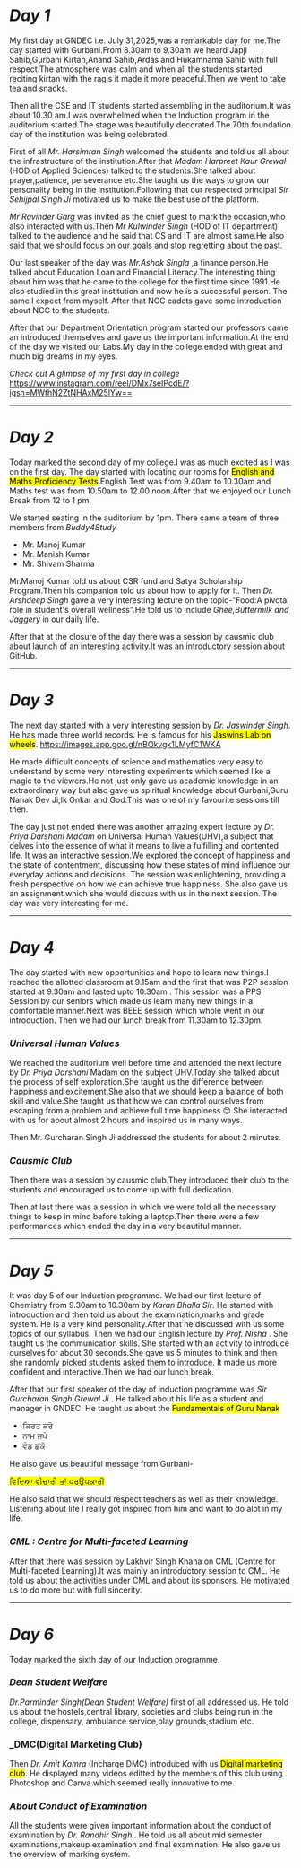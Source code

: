 # _Day 1_

My first day at GNDEC i.e. July 31,2025,was a remarkable day for me.The day started with Gurbani.From 8.30am to 9.30am we heard Japji Sahib,Gurbani Kirtan,Anand Sahib,Ardas and Hukamnama Sahib with full respect.The atmosphere was calm and when all the students started reciting kirtan with the ragis it made it more peaceful.Then we went to take tea and snacks.

Then all the CSE and IT students started assembling in the auditorium.It was about 10.30 am.I was overwhelmed when the Induction program in the auditorium started.The stage was beautifully decorated.The 70th foundation day of the institution was being celebrated.

First of all *Mr. Harsimran Singh* welcomed the students and told us all about the infrastructure of the institution.After that *Madam Harpreet Kaur Grewal* (HOD of Applied Sciences) talked to the students.She talked about prayer,patience, perseverance etc.She taught us the ways to grow our personality being in the institution.Following that our respected principal *Sir Sehijpal Singh Ji* motivated us to make the best use of the platform.

*Mr Ravinder Garg* was invited as the chief guest to mark the occasion,who also interacted with us.Then *Mr Kulwinder Singh* (HOD of IT department) talked to the audience and he said that CS and IT are almost same.He also said that we should focus on our goals and stop regretting about the past.

Our last speaker of the day was *Mr.Ashok Singla* ,a finance person.He talked about Education Loan and Financial Literacy.The interesting thing about him was that he came to the college for the first time since 1991.He also studied in this great institution and now he is a successful person. The same I expect from myself.
After that NCC cadets gave some introduction about NCC to the students.

After that our Department Orientation program started our professors came an introduced themselves and gave us the important information.At the end of the day we visited our Labs.My day in the college ended with great and much big dreams in my eyes.

*Check out A glimpse of my first day in college*
https://www.instagram.com/reel/DMx7seIPcdE/?igsh=MWthN2ZtNHAxM25lYw==

***

# _Day 2_

Today marked the second day of my college.I was as much excited as I was on the first day.
The day started with locating our rooms for <mark>English and Maths Proficiency Tests</mark> English Test was from 9.40am to 10.30am and Maths test was from 10.50am to 12.00 noon.After that we enjoyed our Lunch Break from 12 to 1 pm.

We started seating in the auditorium by 1pm. There came a team of three members from *Buddy4Study*
- Mr. Manoj Kumar
- Mr. Manish Kumar
- Mr. Shivam Sharma

Mr.Manoj Kumar told us about CSR fund and Satya Scholarship Program.Then his companion told us about how to apply for it.
Then *Dr. Arshdeep Singh* gave a very interesting lecture on the topic-"Food:A pivotal role in student's overall wellness".He told us to include *Ghee,Buttermilk and Jaggery* in our daily life.

After that at the closure of the day there was a session by causmic club about launch of an interesting activity.It was an introductory session about GitHub.

***

# _Day 3_

The next day started with a very interesting session by *Dr. Jaswinder Singh*. He has made three world records. He is famous for his <mark>Jaswins Lab on wheels</mark>.
https://images.app.goo.gl/nBQkvgk1LMyfC1WKA

He made difficult concepts of science and mathematics very easy to understand by some very interesting experiments which seemed like a magic to the viewers.He not just only gave us academic knowledge in an extraordinary way but also gave us spiritual knowledge about Gurbani,Guru Nanak Dev Ji,Ik Onkar and God.This was one of my favourite sessions till then.

The day just not ended there was another amazing expert lecture by *Dr. Priya Darshani Madam* on Universal Human Values(UHV),a subject that delves into the essence of what it means to live a fulfilling and contented life. It was an interactive session.We explored the concept of happiness and the state of contentment, discussing how these states of mind influence our everyday actions and decisions. The session was enlightening, providing a fresh perspective on how we can achieve true happiness. She also gave us an assignment which she would discuss with us in the next session.
The day was very interesting for me.

***

# _Day 4_

The day started with new opportunities and hope to learn new things.I reached the allotted classroom at 9.15am and the first that was P2P session started at 9.30am and lasted upto 10.30am . This session was a PPS Session by our seniors which made us learn many new things in a comfortable manner.Next was BEEE session which whole went in our introduction.
Then we had our lunch break from 11.30am to 12.30pm.

### _Universal Human Values_
We reached the auditorium well before time and attended the next lecture by *Dr. Priya Darshani* Madam on the subject UHV.Today she talked about the process of self exploration.She taught us the difference between happiness and excitement.She also that we should keep a balance of both skill and value.She taught us that how we can control ourselves from escaping from a problem and achieve full time happiness 😊.She interacted with us for about almost 2 hours and inspired us in many ways.

Then Mr. Gurcharan Singh Ji addressed the students for about 2 minutes.

### _Causmic Club_
Then there was a session by causmic club.They introduced their club to the students and encouraged us to come up with full dedication.

Then at last there was a session in which we were told all the necessary things to keep in mind before taking a laptop.Then there were a few performances which ended the day in a very beautiful manner.

***

# _Day 5_

It was day 5 of our Induction programme. We had our first lecture of Chemistry from 9.30am to 10.30am by *Karan Bhalla Sir*. He started with introduction and then told us about the
examination,marks and grade system. He is a very kind personality.After that he discussed with us some topics of our syllabus. Then we had our English lecture by *Prof. Nisha* . She taught us the communication skills. She started with an activity to introduce ourselves for about 30 seconds.She gave us 5 minutes to think and then she randomly picked students asked them to introduce. It made us more confident and interactive.Then we had our lunch break.

After that our first speaker of the day of induction programme was *Sir Gurcharan Singh Grewal Ji* . He talked about his life as a student and manager in GNDEC. He taught us about the <mark>Fundamentals of Guru Nanak</mark>
- ਕਿਰਤ ਕਰੋ
- ਨਾਮ ਜਪੋ
- ਵੰਡ ਛਕੋ

He also gave us beautiful message from Gurbani-

<mark>ਵਿਦਿਆ ਵੀਚਾਰੀ ਤਾਂ ਪਰਉਪਕਾਰੀ</mark>

He also said that we should respect teachers as well as their knowledge.
Listening about life I really got inspired from him and want to do alot  in my life.

### _CML : Centre for Multi-faceted Learning_
After that there was session by Lakhvir Singh Khana on CML (Centre for Multi-faceted Learning).It was mainly an introductory session to CML. He told us about the activities under CML and about its sponsors. He motivated us to do more but with full sincerity.

***

# _Day 6_

Today marked the sixth day of our Induction programme. 

### _Dean Student Welfare_

*Dr.Parminder Singh(Dean Student Welfare)* first of all addressed us. He told us about the hostels,central library, societies and clubs being run in the college, dispensary, ambulance service,play grounds,stadium etc.

### _DMC(Digital Marketing Club)

Then *Dr. Amit Kamra* (Incharge DMC) introduced with us <mark>Digital marketing club</mark>. He displayed many videos editted by the members of this club using Photoshop and Canva which seemed really innovative to me.

### _About Conduct of Examination_

All the students were given important information about the conduct of examination by *Dr. Randhir Singh* .
He told us all about mid semester examinations,makeup examination and final examination. He also gave us the overview of marking system.














